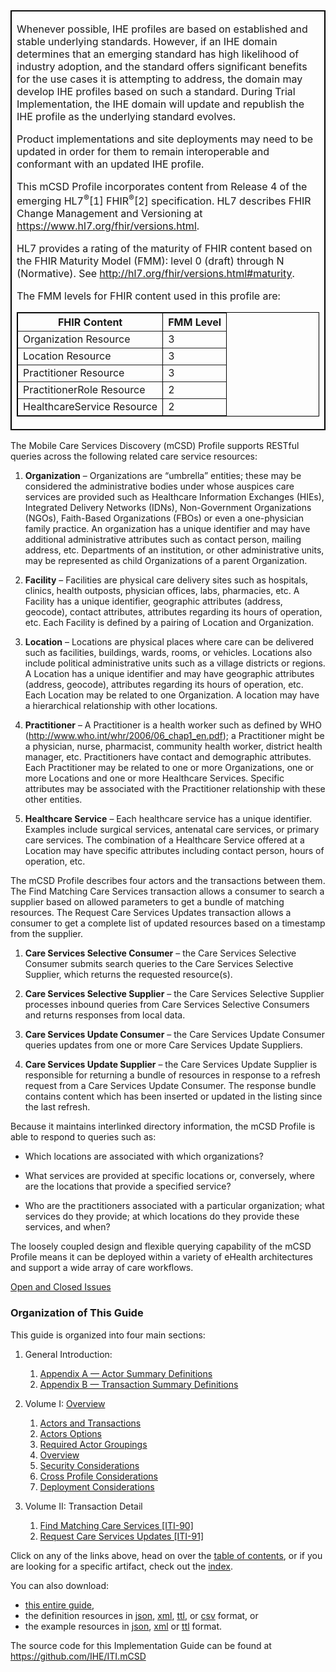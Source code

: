 <table border="1" borderspacing="0" style='border: 1px solid black; border-collapse: collapse'>
<tbody>
<tr class="odd">
<td><p>Whenever possible, IHE profiles are based on established and stable underlying standards. However, if an IHE domain determines that an emerging standard has high likelihood of industry adoption, and the standard offers significant benefits for the use cases it is attempting to address, the domain may develop IHE profiles based on such a standard. During Trial Implementation, the IHE domain will update and republish the IHE profile as the underlying standard evolves.</p>
<p>Product implementations and site deployments may need to be updated in order for them to remain interoperable and conformant with an updated IHE profile.</p>
<p>This mCSD Profile incorporates content from Release 4 of the emerging HL7<sup>®</sup>[1] FHIR<sup>®</sup>[2] specification. HL7 describes FHIR Change Management and Versioning at <a href="https://www.hl7.org/fhir/versions.html">https://www.hl7.org/fhir/versions.html</a>.</p>
<p>HL7 provides a rating of the maturity of FHIR content based on the FHIR Maturity Model (FMM): level 0 (draft) through N (Normative). See <a href="http://hl7.org/fhir/versions.html#maturity">http://hl7.org/fhir/versions.html#maturity</a>.</p>
<p>The FMM levels for FHIR content used in this profile are:</p>
<table border="1" borderspacing="0" style='border: 1px solid black; border-collapse: collapse'>
<thead>
<tr class="header">
<th>FHIR Content</th>
<th>FMM Level</th>
</tr>
</thead>
<tbody>
<tr class="odd">
<td>Organization Resource</td>
<td>3</td>
</tr>
<tr class="even">
<td>Location Resource</td>
<td>3</td>
</tr>
<tr class="odd">
<td>Practitioner Resource</td>
<td>3</td>
</tr>
<tr class="even">
<td>PractitionerRole Resource</td>
<td>2</td>
</tr>
<tr class="odd">
<td>HealthcareService Resource</td>
<td>2</td>
</tr>
</tbody>
</table></td>
</tr>
</tbody>
</table>

The Mobile Care Services Discovery (mCSD) Profile supports RESTful
queries across the following related care service resources:

1.  **Organization** – Organizations are “umbrella” entities; these may
    be considered the administrative bodies under whose auspices care
    services are provided such as Healthcare Information Exchanges
    (HIEs), Integrated Delivery Networks (IDNs), Non-Government
    Organizations (NGOs), Faith-Based Organizations (FBOs) or even a
    one-physician family practice. An organization has a unique
    identifier and may have additional administrative attributes such as
    contact person, mailing address, etc. Departments of an institution,
    or other administrative units, may be represented as child
    Organizations of a parent Organization.

2.  **Facility** – Facilities are physical care delivery sites such as
    hospitals, clinics, health outposts, physician offices, labs,
    pharmacies, etc. A Facility has a unique identifier, geographic
    attributes (address, geocode), contact attributes, attributes
    regarding its hours of operation, etc. Each Facility is defined by a
    pairing of Location and Organization.

3.  **Location** – Locations are physical places where care can be
    delivered such as facilities, buildings, wards, rooms, or vehicles.
    Locations also include political administrative units such as a
    village districts or regions. A Location has a unique identifier and
    may have geographic attributes (address, geocode), attributes
    regarding its hours of operation, etc. Each Location may be related
    to one Organization. A location may have a hierarchical relationship
    with other locations.

4.  **Practitioner** – A Practitioner is a health worker such as defined
    by WHO (<http://www.who.int/whr/2006/06_chap1_en.pdf>); a
    Practitioner might be a physician, nurse, pharmacist, community
    health worker, district health manager, etc. Practitioners have
    contact and demographic attributes. Each Practitioner may be related
    to one or more Organizations, one or more Locations and one or more
    Healthcare Services. Specific attributes may be associated with the
    Practitioner relationship with these other entities.

5.  **Healthcare Service** – Each healthcare service has a unique
    identifier. Examples include surgical services, antenatal care
    services, or primary care services. The combination of a Healthcare
    Service offered at a Location may have specific attributes including
    contact person, hours of operation, etc.

The mCSD Profile describes four actors and the transactions between
them. The Find Matching Care Services transaction allows a consumer to
search a supplier based on allowed parameters to get a bundle of
matching resources. The Request Care Services Updates transaction allows
a consumer to get a complete list of updated resources based on a
timestamp from the supplier.

1.  **Care Services Selective Consumer** – the Care Services Selective
    Consumer submits search queries to the Care Services Selective
    Supplier, which returns the requested resource(s).

2.  **Care Services Selective Supplier** – the Care Services Selective
    Supplier processes inbound queries from Care Services Selective
    Consumers and returns responses from local data.

3.  **Care Services Update Consumer** – the Care Services Update
    Consumer queries updates from one or more Care Services Update
    Suppliers.

4.  **Care Services Update Supplier** – the Care Services Update
    Supplier is responsible for returning a bundle of resources in
    response to a refresh request from a Care Services Update Consumer.
    The response bundle contains content which has been inserted or
    updated in the listing since the last refresh.

Because it maintains interlinked directory information, the mCSD Profile
is able to respond to queries such as:

- Which locations are associated with which organizations?

- What services are provided at specific locations or, conversely,
  where are the locations that provide a specified service?

- Who are the practitioners associated with a particular organization;
  what services do they provide; at which locations do they provide
  these services, and when?

The loosely coupled design and flexible querying capability of the mCSD
Profile means it can be deployed within a variety of eHealth
architectures and support a wide array of care workflows.

[Open and Closed Issues](a_issues.html)

### Organization of This Guide
This guide is organized into four main sections:

1. General Introduction:
   1. [Appendix A &mdash; Actor Summary Definitions](a_actor_summary_definitions.html)
   2. [Appendix B &mdash; Transaction Summary Definitions](b_transaction_summary_definitions.html)
2. Volume I: [Overview](146_introduction.html)
   1. [Actors and Transactions](1461_actors_and_transactions.html)
   2. [Actors Options](1462_actors_options.html)
   3. [Required Actor Groupings](1463_required_actor_groupings.html)
   4. [Overview](1464_overview.html)
   5. [Security Considerations](1465_security_considerations.html)
   6. [Cross Profile Considerations](1466_cross_profile_considerations.html)
   7. [Deployment Considerations](1467_deployment_considerations.html)

3. Volume II: Transaction Detail
   1. [Find Matching Care Services [ITI-90]](ITI-90.html)
   2. [Request Care Services Updates [ITI-91]](ITI-91.html)


Click on any of the links above, head on over the [table of contents](toc.html), or
if you are looking for a specific artifact, check out the [index](artifacts.html).

You can also download:

* [this entire guide](full-ig.zip),
* the definition resources in [json](definitions.json.zip), [xml](definitions.xml.zip), [ttl](definitions.ttl.zip), or [csv](csvs.zip) format, or
* the example resources in [json](examples.json.zip), [xml](examples.xml.zip) or [ttl](examples.ttl.zip) format.

The source code for this Implementation Guide can be found at https://github.com/IHE/ITI.mCSD
